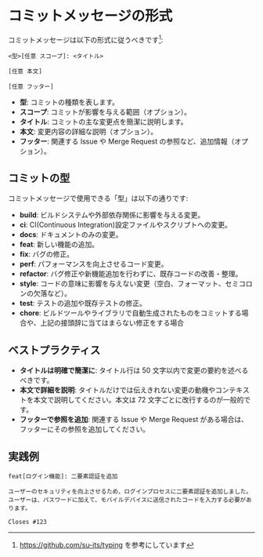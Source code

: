 # コミットメッセージの形式

コミットメッセージは以下の形式に従うべきです[^1]: 

[^1]: https://github.com/su-its/typing を参考にしています

```
<型>[任意 スコープ]: <タイトル>

[任意 本文]

[任意 フッター]
```

- **型**: コミットの種類を表します。
- **スコープ**: コミットが影響を与える範囲（オプション）。
- **タイトル**: コミットの主な変更点を簡潔に説明します。
- **本文**: 変更内容の詳細な説明（オプション）。
- **フッター**: 関連する Issue や Merge Request の参照など、追加情報（オプション）。

## コミットの型

コミットメッセージで使用できる「型」は以下の通りです:

- **build**: ビルドシステムや外部依存関係に影響を与える変更。
- **ci**: CI(Continuous Integration)設定ファイルやスクリプトへの変更。
- **docs**: ドキュメントのみの変更。
- **feat**: 新しい機能の追加。
- **fix**: バグの修正。
- **perf**: パフォーマンスを向上させるコード変更。
- **refactor**: バグ修正や新機能追加を行わずに、既存コードの改善・整理。
- **style**: コードの意味に影響を与えない変更（空白、フォーマット、セミコロンの欠落など）。
- **test**: テストの追加や既存テストの修正。
- **chore**: ビルドツールやライブラリで自動生成されたものをコミットする場合や、上記の接頭辞に当てはまらない修正をする場合

## ベストプラクティス

- **タイトルは明確で簡潔に**: タイトル行は 50 文字以内で変更の要約を述べるべきです。
- **本文で詳細を説明**: タイトルだけでは伝えきれない変更の動機やコンテキストを本文で説明してください。本文は 72 文字ごとに改行するのが一般的です。
- **フッターで参照を追加**: 関連する Issue や Merge Request がある場合は、フッターにその参照を追加してください。

## 実践例

```
feat[ログイン機能]: 二要素認証を追加

ユーザーのセキュリティを向上させるため、ログインプロセスに二要素認証を追加しました。ユーザーは、パスワードに加えて、モバイルデバイスに送信されたコードを入力する必要があります。

Closes #123
```
